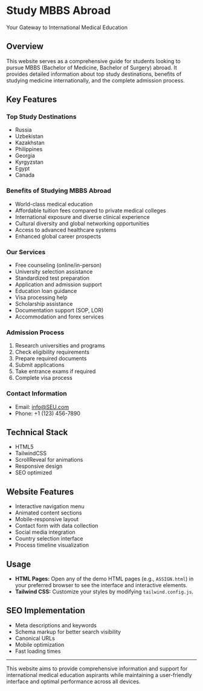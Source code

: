 # Study MBBS Abroad

Your Gateway to International Medical Education

## Overview
This website serves as a comprehensive guide for students looking to pursue MBBS (Bachelor of Medicine, Bachelor of Surgery) abroad. It provides detailed information about top study destinations, benefits of studying medicine internationally, and the complete admission process.

## Key Features

### Top Study Destinations
- Russia
- Uzbekistan  
- Kazakhstan
- Philippines
- Georgia
- Kyrgyzstan
- Egypt
- Canada

### Benefits of Studying MBBS Abroad
- World-class medical education
- Affordable tuition fees compared to private medical colleges
- International exposure and diverse clinical experience
- Cultural diversity and global networking opportunities
- Access to advanced healthcare systems
- Enhanced global career prospects

### Our Services
- Free counseling (online/in-person)
- University selection assistance
- Standardized test preparation
- Application and admission support
- Education loan guidance
- Visa processing help
- Scholarship assistance
- Documentation support (SOP, LOR)
- Accommodation and forex services

### Admission Process
1. Research universities and programs
2. Check eligibility requirements
3. Prepare required documents
4. Submit applications
5. Take entrance exams if required
6. Complete visa process

### Contact Information
- Email: info@SEU.com
- Phone: +1 (123) 456-7890

## Technical Stack
- HTML5
- TailwindCSS
- ScrollReveal for animations
- Responsive design
- SEO optimized

## Website Features
- Interactive navigation menu
- Animated content sections
- Mobile-responsive layout
- Contact form with data collection
- Social media integration
- Country selection interface
- Process timeline visualization

## Usage

- **HTML Pages:** Open any of the demo HTML pages (e.g., `ASSIGN.html`) in your preferred browser to see the interface and interactive elements.
- **Tailwind CSS:** Customize your styles by modifying `tailwind.config.js`.
  
## SEO Implementation
- Meta descriptions and keywords
- Schema markup for better search visibility
- Canonical URLs
- Mobile optimization
- Fast loading times

---

This website aims to provide comprehensive information and support for international medical education aspirants while maintaining a user-friendly interface and optimal performance across all devices.

